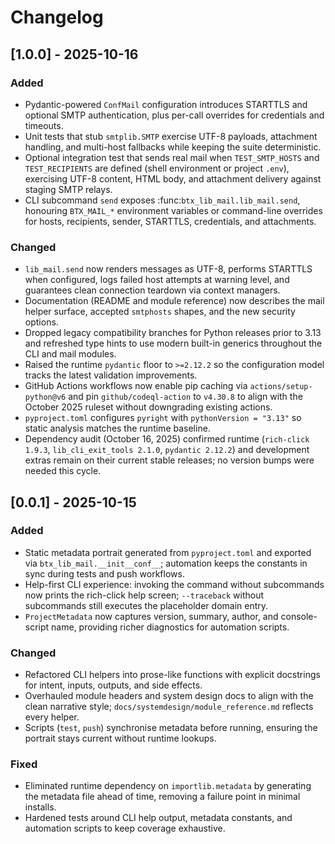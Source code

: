 # Changelog

## [1.0.0] - 2025-10-16
### Added
- Pydantic-powered ``ConfMail`` configuration introduces STARTTLS and optional
  SMTP authentication, plus per-call overrides for credentials and timeouts.
- Unit tests that stub ``smtplib.SMTP`` exercise UTF-8 payloads, attachment
  handling, and multi-host fallbacks while keeping the suite deterministic.
- Optional integration test that sends real mail when ``TEST_SMTP_HOSTS`` and
  ``TEST_RECIPIENTS`` are defined (shell environment or project ``.env``),
  exercising UTF-8 content, HTML body, and attachment delivery against staging
  SMTP relays.
- CLI subcommand ``send`` exposes :func:`btx_lib_mail.lib_mail.send`,
  honouring ``BTX_MAIL_*`` environment variables or command-line overrides for
  hosts, recipients, sender, STARTTLS, credentials, and attachments.

### Changed
- ``lib_mail.send`` now renders messages as UTF-8, performs STARTTLS when
  configured, logs failed host attempts at warning level, and guarantees clean
  connection teardown via context managers.
- Documentation (README and module reference) now describes the mail helper
  surface, accepted ``smtphosts`` shapes, and the new security options.
- Dropped legacy compatibility branches for Python releases prior to 3.13 and
  refreshed type hints to use modern built-in generics throughout the CLI and
  mail modules.
- Raised the runtime ``pydantic`` floor to ``>=2.12.2`` so the configuration
  model tracks the latest validation improvements.
- GitHub Actions workflows now enable pip caching via ``actions/setup-python@v6``
  and pin ``github/codeql-action`` to ``v4.30.8`` to align with the October 2025
  ruleset without downgrading existing actions.
- ``pyproject.toml`` configures ``pyright`` with ``pythonVersion = "3.13"`` so
  static analysis matches the runtime baseline.
- Dependency audit (October 16, 2025) confirmed runtime (`rich-click 1.9.3`,
  ``lib_cli_exit_tools 2.1.0``, ``pydantic 2.12.2``) and development extras remain
  on their current stable releases; no version bumps were needed this cycle.

## [0.0.1] - 2025-10-15
### Added
- Static metadata portrait generated from ``pyproject.toml`` and exported via
  ``btx_lib_mail.__init__conf__``; automation keeps the constants in
  sync during tests and push workflows.
- Help-first CLI experience: invoking the command without subcommands now
  prints the rich-click help screen; ``--traceback`` without subcommands still
  executes the placeholder domain entry.
- `ProjectMetadata` now captures version, summary, author, and console-script
  name, providing richer diagnostics for automation scripts.

### Changed
- Refactored CLI helpers into prose-like functions with explicit docstrings for
  intent, inputs, outputs, and side effects.
- Overhauled module headers and system design docs to align with the clean
  narrative style; `docs/systemdesign/module_reference.md` reflects every helper.
- Scripts (`test`, `push`) synchronise metadata before running, ensuring the
  portrait stays current without runtime lookups.

### Fixed
- Eliminated runtime dependency on ``importlib.metadata`` by generating the
  metadata file ahead of time, removing a failure point in minimal installs.
- Hardened tests around CLI help output, metadata constants, and automation
  scripts to keep coverage exhaustive.
